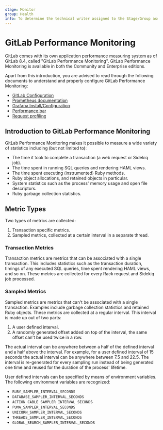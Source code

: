 ```yaml
---
stage: Monitor
group: Health
info: To determine the technical writer assigned to the Stage/Group associated with this page, see https://about.gitlab.com/handbook/engineering/ux/technical-writing/#assignments
---
```


# GitLab Performance Monitoring

GitLab comes with its own application performance measuring system as of GitLab
8.4, called "GitLab Performance Monitoring". GitLab Performance Monitoring is available in both the
Community and Enterprise editions.

Apart from this introduction, you are advised to read through the following
documents to understand and properly configure GitLab Performance Monitoring:

- [GitLab Configuration](gitlab_configuration.md)
- [Prometheus documentation](../prometheus/index.md)
- [Grafana Install/Configuration](grafana_configuration.md)
- [Performance bar](performance_bar.md)
- [Request profiling](request_profiling.md)

## Introduction to GitLab Performance Monitoring

GitLab Performance Monitoring makes it possible to measure a wide variety of statistics
including (but not limited to):

- The time it took to complete a transaction (a web request or Sidekiq job).
- The time spent in running SQL queries and rendering HAML views.
- The time spent executing (instrumented) Ruby methods.
- Ruby object allocations, and retained objects in particular.
- System statistics such as the process' memory usage and open file descriptors.
- Ruby garbage collection statistics.

## Metric Types

Two types of metrics are collected:

1. Transaction specific metrics.
1. Sampled metrics, collected at a certain interval in a separate thread.

### Transaction Metrics

Transaction metrics are metrics that can be associated with a single
transaction. This includes statistics such as the transaction duration, timings
of any executed SQL queries, time spent rendering HAML views, and so on. These metrics
are collected for every Rack request and Sidekiq job processed.

### Sampled Metrics

Sampled metrics are metrics that can't be associated with a single transaction.
Examples include garbage collection statistics and retained Ruby objects. These
metrics are collected at a regular interval. This interval is made up out of two
parts:

1. A user defined interval.
1. A randomly generated offset added on top of the interval, the same offset
   can't be used twice in a row.

The actual interval can be anywhere between a half of the defined interval and a
half above the interval. For example, for a user defined interval of 15 seconds
the actual interval can be anywhere between 7.5 and 22.5. The interval is
re-generated for every sampling run instead of being generated one time and reused
for the duration of the process' lifetime.

User defined intervals can be specified by means of environment variables.
The following environment variables are recognized:

- `RUBY_SAMPLER_INTERVAL_SECONDS`
- `DATABASE_SAMPLER_INTERVAL_SECONDS`
- `ACTION_CABLE_SAMPLER_INTERVAL_SECONDS`
- `PUMA_SAMPLER_INTERVAL_SECONDS`
- `UNICORN_SAMPLER_INTERVAL_SECONDS`
- `THREADS_SAMPLER_INTERVAL_SECONDS`
- `GLOBAL_SEARCH_SAMPLER_INTERVAL_SECONDS`
